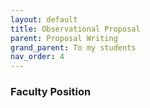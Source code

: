```yaml
---
layout: default
title: Observational Proposal
parent: Proposal Writing
grand_parent: To my students
nav_order: 4
---
```


### Faculty Position
